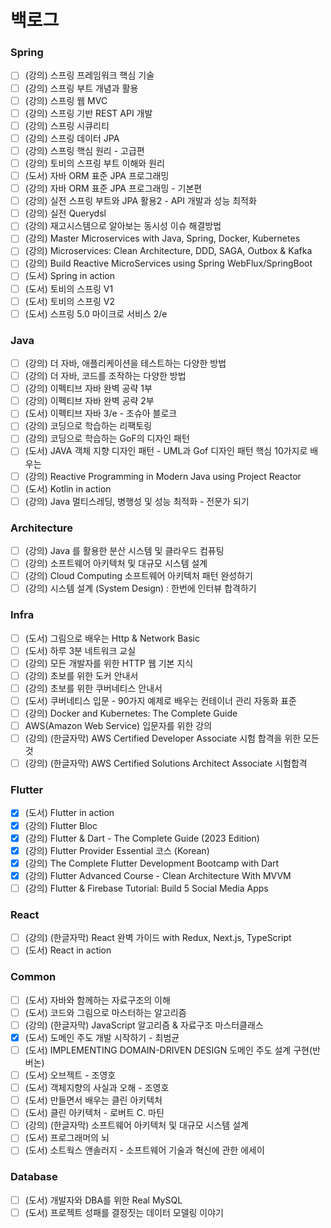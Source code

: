 # 백로그

### Spring

* [ ] (강의) 스프링 프레임워크 핵심 기술
* [ ] (강의) 스프링 부트 개념과 활용
* [ ] (강의) 스프링 웹 MVC
* [ ] (강의) 스프링 기반 REST API 개발
* [ ] (강의) 스프링 시큐리티
* [ ] (강의) 스프링 데이터 JPA
* [ ] (강의) 스프링 핵심 원리 - 고급편
* [ ] (강의) 토비의 스프링 부트 이해와 원리
* [ ] (도서) 자바 ORM 표준 JPA 프로그래밍
* [ ] (강의) 자바 ORM 표준 JPA 프로그래밍 - 기본편
* [ ] (강의) 실전 스프링 부트와 JPA 활용2 - API 개발과 성능 최적화
* [ ] (강의) 실전 Querydsl
* [ ] (강의) 재고시스템으로 알아보는 동시성 이슈 해결방법
* [ ] (강의) Master Microservices with Java, Spring, Docker, Kubernetes
* [ ] (강의) Microservices: Clean Architecture, DDD, SAGA, Outbox & Kafka
* [ ] (강의) Build Reactive MicroServices using Spring WebFlux/SpringBoot
* [ ] (도서) Spring in action
* [ ] (도서) 토비의 스프링 V1
* [ ] (도서) 토비의 스프링 V2
* [ ] (도서) 스프링 5.0 마이크로 서비스 2/e

### Java

* [ ] (강의) 더 자바, 애플리케이션을 테스트하는 다양한 방법
* [ ] (강의) 더 자바, 코드를 조작하는 다양한 방법
* [ ] (강의) 이펙티브 자바 완벽 공략 1부
* [ ] (강의) 이펙티브 자바 완벽 공략 2부
* [ ] (도서) 이펙티브 자바 3/e - 조슈아 블로크
* [ ] (강의) 코딩으로 학습하는 리팩토링
* [ ] (강의) 코딩으로 학습하는 GoF의 디자인 패턴
* [ ] (도서) JAVA 객체 지향 디자인 패턴 - UML과 Gof 디자인 패턴 핵심 10가지로 배우는
* [ ] (강의) Reactive Programming in Modern Java using Project Reactor
* [ ] (도서) Kotlin in action
* [ ] (강의) Java 멀티스레딩, 병행성 및 성능 최적화 - 전문가 되기

### Architecture

* [ ] (강의) Java 를 활용한 분산 시스템 및 클라우드 컴퓨팅
* [ ] (강의) 소프트웨어 아키텍처 및 대규모 시스템 설계
* [ ] (강의) Cloud Computing 소프트웨어 아키텍처 패턴 완성하기
* [ ] (강의) 시스템 설계 (System Design) : 한번에 인터뷰 합격하기

### Infra

* [ ] (도서) 그림으로 배우는 Http & Network Basic
* [ ] (도서) 하루 3분 네트워크 교실
* [ ] (강의) 모든 개발자를 위한 HTTP 웹 기본 지식
* [ ] (강의) 초보를 위한 도커 안내서
* [ ] (강의) 초보를 위한 쿠버네티스 안내서
* [ ] (도서) 쿠버네티스 입문 - 90가지 예제로 배우는 컨테이너 관리 자동화 표준
* [ ] (강의) Docker and Kubernetes: The Complete Guide
* [ ] AWS(Amazon Web Service) 입문자를 위한 강의
* [ ] (강의) (한글자막) AWS Certified Developer Associate 시험 합격을 위한 모든 것
* [ ] (강의) (한글자막) AWS Certified Solutions Architect Associate 시험합격

### Flutter

* [x] (도서) Flutter in action
* [x] (강의) Flutter Bloc
* [x] (강의) Flutter & Dart - The Complete Guide (2023 Edition)
* [x] (강의) Flutter Provider Essential 코스 (Korean)
* [x] (강의) The Complete Flutter Development Bootcamp with Dart
* [x] (강의) Flutter Advanced Course - Clean Architecture With MVVM
* [ ] (강의) Flutter & Firebase Tutorial: Build 5 Social Media Apps

### React

* [ ] (강의) (한글자막) React 완벽 가이드 with Redux, Next.js, TypeScript
* [ ] (도서) React in action

### Common

* [ ] (도서) 자바와 함께하는 자료구조의 이해
* [ ] (도서) 코드와 그림으로 마스터하는 알고리즘
* [ ] (강의) (한글자막) JavaScript 알고리즘 & 자료구조 마스터클래스
* [x] (도서) 도메인 주도 개발 시작하기 - 최범균
* [ ] (도서) IMPLEMENTING DOMAIN-DRIVEN DESIGN 도메인 주도 설계 구현(반 버논)
* [ ] (도서) 오브젝트 - 조영호
* [ ] (도서) 객체지향의 사실과 오해 - 조영호
* [ ] (도서) 만들면서 배우는 클린 아키텍처
* [ ] (도서) 클린 아키텍처 - 로버트 C. 마틴
* [ ] (강의) (한글자막) 소프트웨어 아키텍처 및 대규모 시스템 설계
* [ ] (도서) 프로그래머의 뇌
* [ ] (도서) 소트웍스 앤솔러지 - 소프트웨어 기술과 혁신에 관한 에세이

### Database

* [ ] (도서) 개발자와 DBA를 위한 Real MySQL
* [ ] (도서) 프로젝트 성패를 결정짓는 데이터 모델링 이야기
